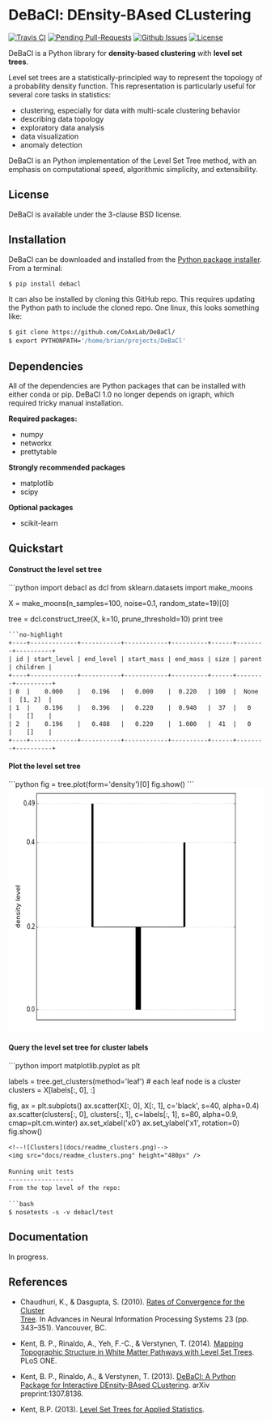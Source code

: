 DeBaCl: DEnsity-BAsed CLustering
================================
[![Travis CI](https://travis-ci.org/CoAxLab/DeBaCl.svg?branch=dev)](https://travis-ci.org/CoAxLab/DeBaCl)
[![Pending Pull-Requests](http://githubbadges.herokuapp.com/CoAxLab/DeBaCl/pulls)](https://github.com/CoAxLab/DeBaCl/pulls)
[![Github Issues](http://githubbadges.herokuapp.com/CoAxLab/DeBaCl/issues)](https://github.com/CoAxLab/DeBaCl/issues)
[![License](http://img.shields.io/:license-bsd-blue.svg)](http://opensource.org/licenses/BSD-3-Clause)

DeBaCl is a Python library for **density-based clustering** with **level set trees**.

Level set trees are a statistically-principled way to represent the topology of
a probability density function. This representation is particularly useful for
several core tasks in statistics:

  - clustering, especially for data with multi-scale clustering behavior
  - describing data topology
  - exploratory data analysis
  - data visualization
  - anomaly detection

DeBaCl is an Python implementation of the Level Set Tree method, with an
emphasis on computational speed, algorithmic simplicity, and extensibility.

License
-------
DeBaCl is available under the 3-clause BSD license.

Installation
------------
DeBaCl can be downloaded and installed from the [Python package installer](https://pypi.python.org/pypi/debacl/0.2.0). From a terminal:

```bash
$ pip install debacl
```

It can also be installed by cloning this GitHub repo. This requires updating the Python path to include the cloned repo. One linux, this looks something like:

```bash
$ git clone https://github.com/CoAxLab/DeBaCl/
$ export PYTHONPATH='/home/brian/projects/DeBaCl'
```

Dependencies
------------
All of the dependencies are Python packages that can be installed with either conda or pip. DeBaCl 1.0 no longer depends on igraph, which required tricky manual installation.

**Required packages:**
  - numpy
  - networkx
  - prettytable

**Strongly recommended packages**
- matplotlib
- scipy

**Optional packages**
- scikit-learn

Quickstart
----------
<h4>Construct the level set tree</h4>
```python
import debacl as dcl
from sklearn.datasets import make_moons

X = make_moons(n_samples=100, noise=0.1, random_state=19)[0]

tree = dcl.construct_tree(X, k=10, prune_threshold=10)
print tree
```
```no-highlight
+----+-------------+-----------+------------+----------+------+--------+----------+
| id | start_level | end_level | start_mass | end_mass | size | parent | children |
+----+-------------+-----------+------------+----------+------+--------+----------+
| 0  |    0.000    |   0.196   |   0.000    |  0.220   | 100  |  None  |  [1, 2]  |
| 1  |    0.196    |   0.396   |   0.220    |  0.940   |  37  |   0    |    []    |
| 2  |    0.196    |   0.488   |   0.220    |  1.000   |  41  |   0    |    []    |
+----+-------------+-----------+------------+----------+------+--------+----------+
```

<h4>Plot the level set tree</h4>
```python
fig = tree.plot(form='density')[0]
fig.show()
```
<!--![Tree figure](docs/readme_tree.png)-->
<img src="docs/readme_tree.png" height="480px" />

<h4>Query the level set tree for cluster labels</h4>
```python
import matplotlib.pyplot as plt

labels = tree.get_clusters(method='leaf')  # each leaf node is a cluster
clusters = X[labels[:, 0], :]

fig, ax = plt.subplots()
ax.scatter(X[:, 0], X[:, 1], c='black', s=40, alpha=0.4)
ax.scatter(clusters[:, 0], clusters[:, 1], c=labels[:, 1], s=80, alpha=0.9,
           cmap=plt.cm.winter)
ax.set_xlabel('x0')
ax.set_ylabel('x1', rotation=0)
fig.show()
```
<!--![Clusters](docs/readme_clusters.png)-->
<img src="docs/readme_clusters.png" height="480px" />

Running unit tests
------------------
From the top level of the repo:

```bash
$ nosetests -s -v debacl/test
```

Documentation
-------------
In progress.

References
----------
- Chaudhuri, K., & Dasgupta, S. (2010). [Rates of Convergence for the Cluster        
  Tree](http://www.cse.ucsd.edu/sites/cse/files/cse/assets/research/theory/ChaudhuriDasgupta_2010.pdf).
  In Advances in Neural Information Processing Systems 23 (pp. 343–351). Vancouver, BC.

- Kent, B. P., Rinaldo, A., Yeh, F.-C., & Verstynen, T. (2014). [Mapping
  Topographic Structure in White Matter Pathways with Level Set 
  Trees](http://journals.plos.org/plosone/article?id=10.1371/journal.pone.0093344#pone-0093344-g009).
  PLoS ONE.

- Kent, B. P., Rinaldo, A., & Verstynen, T. (2013). [DeBaCl: A Python Package
  for Interactive DEnsity-BAsed CLustering](http://arxiv.org/abs/1307.8136).
  arXiv preprint:1307.8136.

- Kent, B.P. (2013). [Level Set Trees for Applied Statistics](http://www.scribd.com/doc/242026196/Level-Set-Trees-for-Applied-Statistics).
